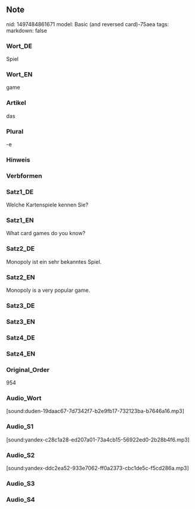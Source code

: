 ## Note
nid: 1497484861671
model: Basic (and reversed card)-75aea
tags: 
markdown: false

### Wort_DE
Spiel

### Wort_EN
game

### Artikel
das

### Plural
-e

### Hinweis


### Verbformen


### Satz1_DE
Welche Kartenspiele kennen Sie?

### Satz1_EN
What card games do you know?

### Satz2_DE
Monopoly ist ein sehr bekanntes Spiel.

### Satz2_EN
Monopoly is a very popular game.

### Satz3_DE


### Satz3_EN


### Satz4_DE


### Satz4_EN


### Original_Order
954

### Audio_Wort
[sound:duden-19daac67-7d7342f7-b2e9fb17-732123ba-b7646a16.mp3]

### Audio_S1
[sound:yandex-c28c1a28-ed207a01-73a4cb15-56922ed0-2b28b4f6.mp3]

### Audio_S2
[sound:yandex-ddc2ea52-933e7062-ff0a2373-cbc1de5c-f5cd286a.mp3]

### Audio_S3


### Audio_S4

